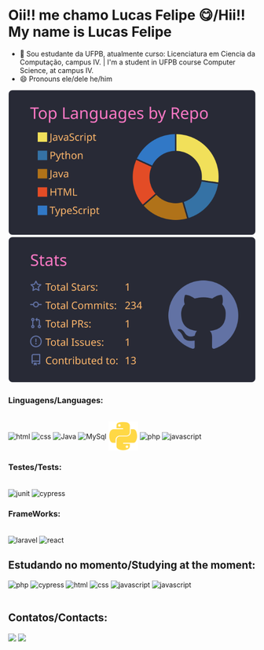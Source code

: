 # Oii!! me chamo Lucas Felipe :yum:/Hii!! My name is Lucas Felipe

- :school: Sou estudante da UFPB, atualmente curso: Licenciatura em Ciencia da Computação, campus IV. | I'm a student in UFPB course Computer Science, at campus IV.
- :smile: Pronouns ele/dele  he/him 

[![](https://raw.githubusercontent.com/FLucasF/FLucasF/master/profile-summary-card-output/dracula/1-repos-per-language.svg)](https://github.com/vn7n24fzkq/github-profile-summary-cards) 
[![](https://raw.githubusercontent.com/FLucasF/FLucasF/master/profile-summary-card-output/dracula/3-stats.svg)](https://github.com/vn7n24fzkq/github-profile-summary-cards) 


</div>

<!-- ## Linguagens que eu utilizo para programar/Languages I use for programming
<div style="display: inline_block"><br>

</div>

<div>
  <br/>
</div> -->

### Linguagens/Languages:
<div style="display: inline_block"><br>
  <img align="center" alt="html" height="60" width="60" src="https://cdn.jsdelivr.net/gh/devicons/devicon/icons/html5/html5-original.svg" />
  <img align="center" alt="css" height="60" width="60" src="https://cdn.jsdelivr.net/gh/devicons/devicon/icons/css3/css3-original.svg" />
  <img align="center" alt="Java" height="60" width="60" src="https://cdn.jsdelivr.net/gh/devicons/devicon/icons/java/java-original-wordmark.svg" />
  <img align="center" alt="MySql" height="60" width="60" src="https://cdn.jsdelivr.net/gh/devicons/devicon@latest/icons/mysql/mysql-original-wordmark.svg">
  <img align="center" alt="python" height="60" width="60" src="https://raw.githubusercontent.com/devicons/devicon/master/icons/python/python-plain.svg">
  <img align="center" alt="php" height="60" width="60" src="https://cdn.jsdelivr.net/gh/devicons/devicon@latest/icons/php/php-original.svg">    
  <img align="center" alt="javascript" height="60" width="60" src="https://cdn.jsdelivr.net/gh/devicons/devicon/icons/javascript/javascript-original.svg" />
</div>

### Testes/Tests:
<div style="display: inline_block"><br>       
    <img align="center" alt="junit" height="60" width="60" src="https://cdn.jsdelivr.net/gh/devicons/devicon@latest/icons/junit/junit-original.svg">
    <img align="center" alt="cypress" height="60" width="60" src="https://cdn.jsdelivr.net/gh/devicons/devicon@latest/icons/cypressio/cypressio-original.svg">      
</div>

### FrameWorks:
<div style="display: inline_block"><br>
    <img align="center" alt="laravel" height="60" width="60" src="https://cdn.jsdelivr.net/gh/devicons/devicon@latest/icons/laravel/laravel-original.svg">
    <img align="center" alt="react" height="60" width="60" src="https://cdn.jsdelivr.net/gh/devicons/devicon@latest/icons/react/react-original.svg">
</div>

## Estudando no momento/Studying at the moment:
<div>  
  <img align="center" alt="php" height="60" width="60" src="https://cdn.jsdelivr.net/gh/devicons/devicon@latest/icons/php/php-original.svg"> 
  <img align="center" alt="cypress" height="60" width="60" src="https://cdn.jsdelivr.net/gh/devicons/devicon@latest/icons/symfony/symfony-original-wordmark.svg" />
  <img align="center" alt="html" height="60" width="60" src="https://cdn.jsdelivr.net/gh/devicons/devicon/icons/html5/html5-original.svg" />
  <img align="center" alt="css" height="60" width="60" src="https://cdn.jsdelivr.net/gh/devicons/devicon/icons/css3/css3-original.svg" />  
  <img align="center" alt="javascript" height="60" width="60" src="https://cdn.jsdelivr.net/gh/devicons/devicon/icons/javascript/javascript-original.svg" />
  <img align="center" alt="javascript" height="60" width="60" src="https://cdn.jsdelivr.net/gh/devicons/devicon@latest/icons/typescript/typescript-original.svg"" />
          
</div>
<div>
  <br/>
</div>

## Contatos/Contacts:

<div> 
  <a href = "mailto:lucasfelipeGITHUB@gmail.com"><img align="center" height="30" img src="https://img.shields.io/badge/-Gmail-%23333?style=for-the-badge&logo=gmail&logoColor=white" target="_blank"></a>
  <a href="https://www.linkedin.com/in/lucas-felipe-gomes-pedrosa-a96a0825a/" target="_blank"><img align="center" height="30" img src="https://img.shields.io/badge/-LinkedIn-%230077B5?style=for-the-badge&logo=linkedin&logoColor=white" target="_blank"></a> 
  
</div>
